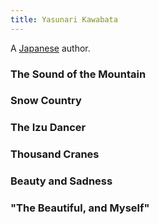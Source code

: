 ```yaml
---
title: Yasunari Kawabata
---
```


A [Japanese](../index.html) author.

### The Sound of the Mountain

### Snow Country

### The Izu Dancer

### Thousand Cranes

### Beauty and Sadness

### "The Beautiful, and Myself"
